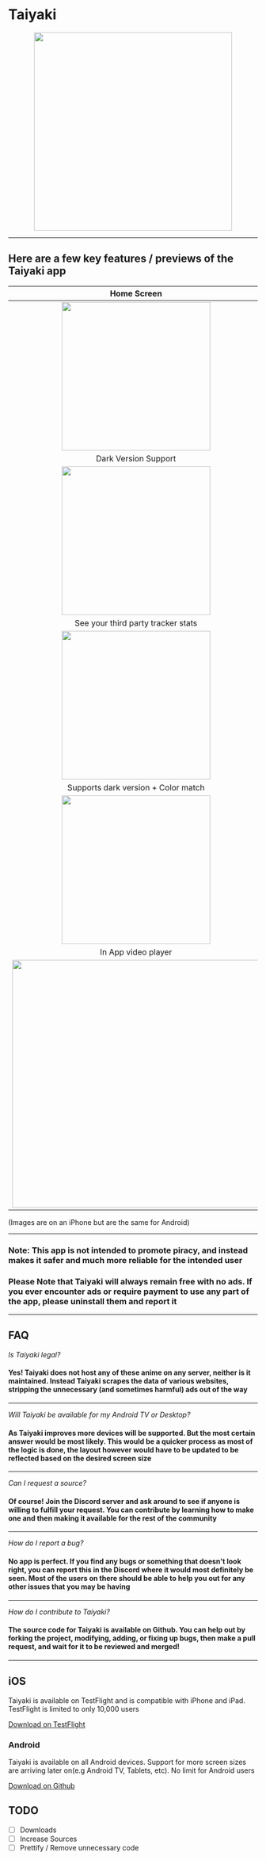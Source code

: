 
# Taiyaki

<p align="center">
<img src="Assets/img/banner.svg" height="400">
</p>

---

## Here are a few key features / previews of the Taiyaki app


|                           Home Screen                           |     Detailed view with Anilist integrations           |
| :---------------------------------------------------------------: | :-------------------------------------------------: |
| <img src="Assets/img/detail7.png" width="300">          |  <img src="Assets/img/detail4.png" width="300">|
|       Dark Version Support                                      |      See your third party tracker profile             |
|<img src="Assets/img/detail2.png" width="300">           |  <img src="Assets/img/detail6.png" width="300">|
|       See your third party tracker stats                        |     Spoiler-free support to prevent accidental reveals |
|<img src="Assets/img/detail5.png" width="300">           |  <img src="Assets/img/detail11.png" width="300">  |
|       Supports dark version + Color match                       |     Queue Player support to binge your anime  |
|<img src="Assets/img/screens/detail2.png" width="300">           |  <img src="Assets/img/detail10.png" width="300"> |
|       In App video player                                       |     In App video player + Up Next                   |
|<img src="Assets/img/detail8.png"  width="500">          | <img src="Assets/img/detail9.png" width="500">|

(Images are on an iPhone but are the same for Android)

---

### Note: This app is not intended to promote piracy, and instead makes it safer and much more reliable for the intended user

### Please Note that Taiyaki will always remain free with no ads. If you ever encounter ads or require payment to use any part of the app, please uninstall them and report it

---

## FAQ

_Is Taiyaki legal?_

#### Yes! Taiyaki does not host any of these anime on any server, neither is it maintained. Instead Taiyaki scrapes the data of various websites, stripping the unnecessary (and sometimes harmful) ads out of the way

---

_Will Taiyaki be available for my Android TV or Desktop?_

#### As Taiyaki improves more devices will be supported. But the most certain answer would be most likely. This would be a quicker process as most of the logic is done, the layout however would have to be updated to be reflected based on the desired screen size

---

_Can I request a source?_

#### Of course! Join the Discord server and ask around to see if anyone is willing to fulfill your request. You can contribute by learning how to make one and then making it available for the rest of the community

---

_How do I report a bug?_

#### No app is perfect. If you find any bugs or something that doesn't look right, you can report this in the Discord where it would most definitely be seen. Most of the users on there should be able to help you out for any other issues that you may be having

---

_How do I contribute to Taiyaki?_

#### The source code for Taiyaki is available on Github. You can help out by forking the project, modifying, adding, or fixing up bugs, then make a pull request, and wait for it to be reviewed and merged!

---

## iOS

Taiyaki is available on TestFlight and is compatible with iPhone and iPad. TestFlight is limited to only 10,000 users

[Download on TestFlight](https://testflight.apple.com/join/MLL0nUqr "Download on TestFlight")

### Android

Taiyaki is available on all Android devices. Support for more screen sizes are arriving later on(e.g Android TV, Tablets, etc). No limit for Android users

[Download on Github](https://github.com/Michael24884/TaiYaKiAnime/releases, "Download through Github")

## TODO

- [ ] Downloads
- [ ] Increase Sources
- [ ] Prettify / Remove unnecessary code
